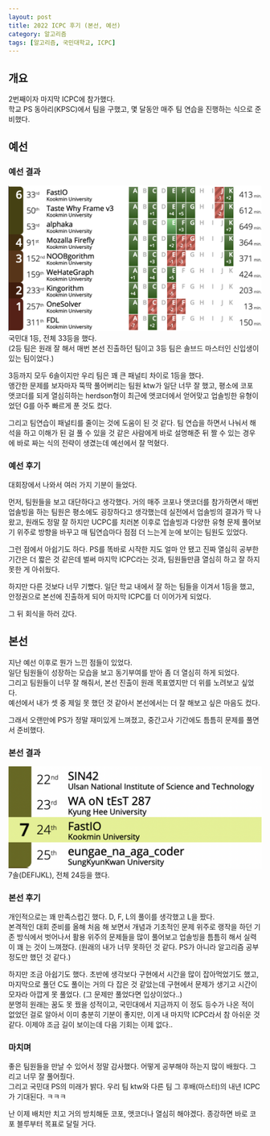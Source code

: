 ```yaml
---
layout: post
title: 2022 ICPC 후기 (본선, 예선)
category: 알고리즘
tags: [알고리즘, 국민대학교, ICPC]
---
```


## 개요

2번째이자 마지막 ICPC에 참가했다.  
학교 PS 동아리(KPSC)에서 팀을 구했고, 몇 달동안 매주 팀 연습을 진행하는 식으로 준비했다.  

## 예선

### 예선 결과

![ICPC 스코어보드](/assets/img/posts/ICPC.png)  
국민대 1등, 전체 33등을 했다.  
(2등 팀은 원래 잘 해서 매번 본선 진출하던 팀이고 3등 팀은 솔브드 마스터인 신입생이 있는 팀이었다.)  

3등까지 모두 6솔이지만 우리 팀은 꽤 큰 패널티 차이로 1등을 했다.  
앵간한 문제를 보자마자 뚝딱 풀어버리는 팀원 ktw가 일단 너무 잘 했고, 평소에 코포 앳코더를 되게 열심히하는 herdson형이 최근에 앳코더에서 얻어맞고 업솔빙한 유형이었던 G를 아주 빠르게 푼 것도 컸다.  

그리고 팀연습이 패널티를 줄이는 것에 도움이 된 것 같다. 팀 연습을 하면서 나눠서 해석을 하고 이해가 된 걸 풀 수 있을 것 같은 사람에게 바로 설명해준 뒤 짤 수 있는 경우에 바로 짜는 식의 전략이 생겼는데 예선에서 잘 먹혔다.

### 예선 후기

대회장에서 나와서 여러 가지 기분이 들었다.  

먼저, 팀원들을 보고 대단하다고 생각했다. 거의 매주 코포나 앳코더를 참가하면서 매번 업솔빙을 하는 팀원은 평소에도 굉장하다고 생각했는데 실전에서 업솔빙의 결과가 딱 나왔고, 원래도 정말 잘 하지만 UCPC를 치러본 이후로 업솔빙과 다양한 유형 문제 풀어보기 위주로 방향을 바꾸고 매 팀연습마다 점점 더 느는게 눈에 보이는 팀원도 있었다.  

그런 점에서 아쉽기도 하다. PS를 똑바로 시작한 지도 얼마 안 됐고 진짜 열심히 공부한 기간은 더 짧은 것 같은데 벌써 마지막 ICPC라는 것과, 팀원들만큼 열심히 하고 잘 하지 못한 게 아쉬웠다.  

하지만 다른 것보다 너무 기뻤다. 일단 학교 내에서 잘 하는 팀들을 이겨서 1등을 했고, 안정권으로 본선에 진출하게 되어 마지막 ICPC를 더 이어가게 되었다.  

그 뒤 회식을 하러 갔다.

## 본선

지난 예선 이후로 뭔가 느낀 점들이 있었다.  
일단 팀원들이 성장하는 모습을 보고 동기부여를 받아 좀 더 열심히 하게 되었다.  
그리고 팀원들이 너무 잘 해줘서, 본선 진출이 원래 목표였지만 더 위를 노려보고 싶었다.  
예선에서 내가 셋 중 제일 못 했던 것 같아서 본선에서는 더 잘 해보고 싶은 마음도 컸다.  

그래서 오랜만에 PS가 정말 재미있게 느껴졌고, 중간고사 기간에도 틈틈히 문제를 풀면서 준비했다.

### 본선 결과

![ICPC 본선 스코어보드](/assets/img/posts/ICPC2.png)  
7솔(DEFIJKL), 전체 24등을 했다.  

### 본선 후기

개인적으로는 꽤 만족스럽긴 했다. D, F, L의 풀이를 생각했고 L을 짰다.  
본격적인 대회 준비를 올해 처음 해 보면서 개념과 기초적인 문제 위주로 랭작을 하던 기존 방식에서 벗어나서 활용 위주의 문제들을 많이 풀어보고 업솔빙을 틈틈히 해서 실력이 꽤 는 것이 느껴졌다. (원래의 내가 너무 못하던 것 같다. PS가 아니라 알고리즘 공부 정도만 했던 것 같다.)  

하지만 조금 아쉽기도 했다. 초반에 생각보다 구현에서 시간을 많이 잡아먹었기도 했고, 마지막으로 풀던 C도 풀이는 거의 다 잡은 것 같았는데 구현에서 문제가 생기고 시간이 모자라 아깝게 못 풀었다. (그 문제만 풀었다면 입상이었다..)  
분명히 원래는 꿈도 못 꿨을 성적이고, 국민대에서 지금까지 이 정도 등수가 나온 적이 없었던 걸로 알아서 이미 충분히 기분이 좋지만, 이게 내 마지막 ICPC라서 참 아쉬운 것 같다. 이제야 조금 길이 보이는데 다음 기회는 이제 없다..

### 마치며

좋은 팀원들을 만날 수 있어서 정말 감사했다. 어떻게 공부해야 하는지 많이 배웠다. 그리고 너무 잘 풀어줬다.  
그리고 국민대 PS의 미래가 밝다. 우리 팀 ktw와 다른 팀 그 후배(마스터)의 내년 ICPC가 기대된다. ㅋㅋㅋ  

난 이제 배치만 치고 거의 방치해둔 코포, 앳코더나 열심히 해야겠다. 종강하면 바로 코포 블루부터 목표로 달릴 거다.  
